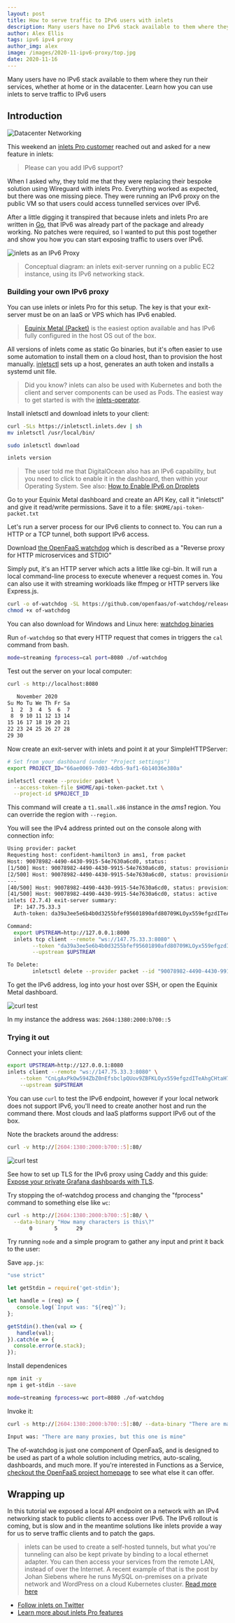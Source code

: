 ```yaml
---
layout: post
title: How to serve traffic to IPv6 users with inlets
description: Many users have no IPv6 stack available to them where they run their services, whether at home or in the datacenter. Learn how you can use inlets to serve traffic to IPv6 users
author: Alex Ellis
tags: ipv6 ipv4 proxy
author_img: alex
image: /images/2020-11-ipv6-proxy/top.jpg
date: 2020-11-16
---
```


Many users have no IPv6 stack available to them where they run their services, whether at home or in the datacenter. Learn how you can use inlets to serve traffic to IPv6 users

## Introduction

![Datacenter Networking](/images/2020-11-ipv6-proxy/top.jpg)

This weekend an [inlets Pro customer](https://inlets.dev/) reached out and asked for a new feature in inlets:

> Please can you add IPv6 support?

When I asked why, they told me that they were replacing their bespoke solution using Wireguard with inlets Pro. Everything worked as expected, but there was one missing piece. They were running an IPv6 proxy on the public VM so that users could access tunnelled services over IPv6.

After a little digging it transpired that because inlets and inlets Pro are written in [Go](https://golang.org), that IPv6 was already part of the package and already working. No patches were required, so I wanted to put this post together and show you how you can start exposing traffic to users over IPv6.

![inlets as an IPv6 Proxy](/images/2020-11-ipv6-proxy/conceptual.png)

> Conceptual diagram: an inlets exit-server running on a public EC2 instance, using its IPv6 networking stack.

### Building your own IPv6 proxy

You can use inlets or inlets Pro for this setup. The key is that your exit-server must be on an IaaS or VPS which has IPv6 enabled.

> [Equinix Metal (Packet)](https://metal.equinix.com) is the easiest option available and has IPv6 fully configured in the host OS out of the box.

All versions of inlets come as static Go binaries, but it's often easier to use some automation to install them on a cloud host, than to provision the host manually. [inletsctl](https://github.com/inlets/inletsctl) sets up a host, generates an auth token and installs a systemd unit file.

> Did you know? inlets can also be used with Kubernetes and both the client and server components can be used as Pods. The easiest way to get started is with the [inlets-operator](https://github.com/inlets/inlets-operator).

Install inletsctl and download inlets to your client:

```bash
curl -SLs https://inletsctl.inlets.dev | sh
mv inletsctl /usr/local/bin/

sudo inletsctl download

inlets version
```

> The user told me that DigitalOcean also has an IPv6 capability, but you need to click to enable it in the dashboard, then within your Operating System. See also: [How to Enable IPv6 on Droplets](https://www.digitalocean.com/docs/networking/ipv6/how-to/enable/)

Go to your Equinix Metal dashboard and create an API Key, call it "inletsctl" and give it read/write permissions. Save it to a file: `$HOME/api-token-packet.txt`

Let's run a server process for our IPv6 clients to connect to. You can run a HTTP or a TCP tunnel, both support IPv6 access.

Download [the OpenFaaS watchdog](https://github.com/openfaas/of-watchdog) which is described as a "Reverse proxy for HTTP microservices and STDIO"

Simply put, it's an HTTP server which acts a little like cgi-bin. It will run a local command-line process to execute whenever a request comes in. You can also use it with streaming workloads like ffmpeg or HTTP servers like Express.js.

```bash
curl -o of-watchdog -SL https://github.com/openfaas/of-watchdog/releases/download/0.8.1/of-watchdog-darwin
chmod +x of-watchdog
```

You can also download for Windows and Linux here: [watchdog binaries](https://github.com/openfaas/of-watchdog/releases/tag/0.8.1)

Run `of-watchdog` so that every HTTP request that comes in triggers the `cal` command from bash.

```bash
mode=streaming fprocess=cal port=8080 ./of-watchdog
```

Test out the server on your local computer:

```bash
curl -s http://localhost:8080

   November 2020      
Su Mo Tu We Th Fr Sa  
 1  2  3  4  5  6  7  
 8  9 10 11 12 13 14  
15 16 17 18 19 20 21  
22 23 24 25 26 27 28  
29 30
```

Now create an exit-server with inlets and point it at your SimpleHTTPServer:

```bash
# Set from your dashboard (under "Project settings")
export PROJECT_ID="66ae0069-7d03-4db5-9af1-6b14036e380a"

inletsctl create --provider packet \
  --access-token-file $HOME/api-token-packet.txt \
  --project-id $PROJECT_ID
```

This command will create a `t1.small.x86` instance in the *ams1* region. You can override the region with `--region`.

You will see the IPv4 address printed out on the console along with connection info:

```bash
Using provider: packet
Requesting host: confident-hamilton3 in ams1, from packet
Host: 90078982-4490-4430-9915-54e7630a6cd0, status: 
[1/500] Host: 90078982-4490-4430-9915-54e7630a6cd0, status: provisioning
[2/500] Host: 90078982-4490-4430-9915-54e7630a6cd0, status: provisioning
---
[40/500] Host: 90078982-4490-4430-9915-54e7630a6cd0, status: provisioning
[41/500] Host: 90078982-4490-4430-9915-54e7630a6cd0, status: active
inlets (2.7.4) exit-server summary:
  IP: 147.75.33.3
  Auth-token: da39a3ee5e6b4b0d3255bfef95601890afd80709KLOyx559efgzdITeAhgCHtaH74zysHZ

Command:
  export UPSTREAM=http://127.0.0.1:8000
  inlets tcp client --remote "ws://147.75.33.3:8080" \
        --token "da39a3ee5e6b4b0d3255bfef95601890afd80709KLOyx559efgzdITeAhgCHtaH74zysHZ" \
        --upstream $UPSTREAM

To Delete:
        inletsctl delete --provider packet --id "90078982-4490-4430-9915-54e7630a6cd0"
```

To get the IPv6 address, log into your host over SSH, or open the Equinix Metal dashboard.

![curl test](/images/2020-11-ipv6-proxy/packet-dashboard.png)

In my instance the address was: `2604:1380:2000:b700::5`

### Trying it out

Connect your inlets client:

```bash
export UPSTREAM=http://127.0.0.1:8080
inlets client --remote "ws://147.75.33.3:8080" \
    --token "CnLgAxPkOw594ZbZ0nEfsbclpQUov9ZBFKLOyx559efgzdITeAhgCHtaH74zysHZ" \
    --upstream $UPSTREAM
```

You can use `curl` to test the IPv6 endpoint, however if your local network does not support IPv6, you'll need to create another host and run the command there. Most clouds and IaaS platforms support IPv6 out of the box.

Note the brackets around the address:

```bash
curl -v http://[2604:1380:2000:b700::5]:80/
```

![curl test](/images/2020-11-ipv6-proxy/curl-test.png)

See how to set up TLS for the IPv6 proxy using Caddy and this guide: [Expose your private Grafana dashboards with TLS](https://blog.alexellis.io/expose-grafana-dashboards/).

Try stopping the of-watchdog process and changing the "fprocess" command to something else like `wc`:

```bash
curl -s http://[2604:1380:2000:b700::5]:80/ \
  --data-binary "How many characters is this\?"
       0       5      29
```

Try running `node` and a simple program to gather any input and print it back to the user:

Save `app.js`:

```javascript
"use strict"

let getStdin = require('get-stdin');

let handle = (req) => {
   console.log(`Input was: "${req}"`);
};

getStdin().then(val => {
   handle(val);
}).catch(e => {
  console.error(e.stack);
});
```

Install dependenices
```bash
npm init -y
npm i get-stdin --save

mode=streaming fprocess=wc port=8080 ./of-watchdog
```

Invoke it:

```bash
curl -s http://[2604:1380:2000:b700::5]:80/ --data-binary "There are many proxies, but this one is mine"

Input was: "There are many proxies, but this one is mine"
```

The of-watchdog is just one component of OpenFaaS, and is designed to be used as part of a whole solution including metrics, auto-scaling, dashboards, and much more. If you're interested in Functions as a Service, [checkout the OpenFaaS project homepage](https://www.openfaas.com/) to see what else it can offer.

## Wrapping up

In this tutorial we exposed a local API endpoint on a network with an IPv4 networking stack to public clients to access over IPv6. The IPv6 rollout is coming, but is slow and in the meantime solutions like inlets provide a way for us to serve traffic clients and to patch the gaps.

> inlets can be used to create a self-hosted tunnels, but what you're tunneling can also be kept private by binding to a local ethernet adapter. You can then access your services from the remote LAN, instead of over the Internet. A recent example of that is the post by Johan Siebens where he runs MySQL on-premises on a private network and WordPress on a cloud Kubernetes cluster. [Read more here](https://inlets.dev/blog/2020/11/06/hybrid-cloud-with-inlets.html)

* [Follow inlets on Twitter](https://twitter.com/inletsdev/)
* [Learn more about inlets Pro features](https://inlets.dev/)
